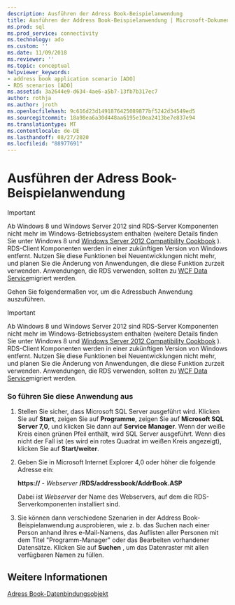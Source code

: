 ```yaml
---
description: Ausführen der Adress Book-Beispielanwendung
title: Ausführen der Address Book-Beispielanwendung | Microsoft-Dokumentation
ms.prod: sql
ms.prod_service: connectivity
ms.technology: ado
ms.custom: ''
ms.date: 11/09/2018
ms.reviewer: ''
ms.topic: conceptual
helpviewer_keywords:
- address book application scenario [ADO]
- RDS scenarios [ADO]
ms.assetid: 3a2644e9-d634-4ae6-a5b7-13fb7b317ec7
author: rothja
ms.author: jroth
ms.openlocfilehash: 9c616d23d1491876425089877bf5242d34549ed5
ms.sourcegitcommit: 18a98ea6a30d448aa6195e10ea2413be7e837e94
ms.translationtype: MT
ms.contentlocale: de-DE
ms.lasthandoff: 08/27/2020
ms.locfileid: "88977691"
---
```

# <a name="running-the-address-book-sample-application"></a>Ausführen der Adress Book-Beispielanwendung
> [!IMPORTANT]
>  Ab Windows 8 und Windows Server 2012 sind RDS-Server Komponenten nicht mehr im Windows-Betriebssystem enthalten (weitere Details finden Sie unter Windows 8 und [Windows Server 2012 Compatibility Cookbook](https://www.microsoft.com/download/details.aspx?id=27416) ). RDS-Client Komponenten werden in einer zukünftigen Version von Windows entfernt. Nutzen Sie diese Funktionen bei Neuentwicklungen nicht mehr, und planen Sie die Änderung von Anwendungen, die diese Funktion zurzeit verwenden. Anwendungen, die RDS verwenden, sollten zu [WCF Data Service](https://go.microsoft.com/fwlink/?LinkId=199565)migriert werden.  
  
 Gehen Sie folgendermaßen vor, um die Adressbuch Anwendung auszuführen.  
  
> [!IMPORTANT]
>  Ab Windows 8 und Windows Server 2012 sind RDS-Server Komponenten nicht mehr im Windows-Betriebssystem enthalten (weitere Details finden Sie unter Windows 8 und [Windows Server 2012 Compatibility Cookbook](https://www.microsoft.com/download/details.aspx?id=27416) ). RDS-Client Komponenten werden in einer zukünftigen Version von Windows entfernt. Nutzen Sie diese Funktionen bei Neuentwicklungen nicht mehr, und planen Sie die Änderung von Anwendungen, die diese Funktion zurzeit verwenden. Anwendungen, die RDS verwenden, sollten zu [WCF Data Service](https://go.microsoft.com/fwlink/?LinkId=199565)migriert werden.  
  
### <a name="to-run-this-application"></a>So führen Sie diese Anwendung aus  
  
1.  Stellen Sie sicher, dass Microsoft SQL Server ausgeführt wird. Klicken Sie auf **Start**, zeigen Sie auf **Programme**, zeigen Sie auf **Microsoft SQL Server 7,0**, und klicken Sie dann auf **Service Manager**. Wenn der weiße Kreis einen grünen Pfeil enthält, wird SQL Server ausgeführt. Wenn dies nicht der Fall ist (es wird ein rotes Quadrat im weißen Kreis angezeigt), klicken Sie auf **Start/weiter**.  
  
2.  Geben Sie in Microsoft Internet Explorer 4,0 oder höher die folgende Adresse ein:  
  
     **https://** - *Webserver* **/RDS/addressbook/AddrBook.ASP**  
  
     Dabei ist *Webserver* der Name des Webservers, auf dem die RDS-Serverkomponenten installiert sind.  
  
3.  Sie können dann verschiedene Szenarien in der Address Book-Beispielanwendung ausprobieren, wie z. b. das Suchen nach einer Person anhand ihres e-Mail-Namens, das Auflisten aller Personen mit dem Titel "Programm-Manager" oder das Bearbeiten vorhandener Datensätze. Klicken Sie auf **Suchen** , um das Datenraster mit allen verfügbaren Namen zu füllen.  
  
## <a name="see-also"></a>Weitere Informationen  
 [Adress Book-Datenbindungsobjekt](./address-book-data-binding-object.md)